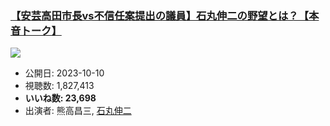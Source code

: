 ### [【安芸高田市長vs不信任案提出の議員】石丸伸二の野望とは？【本音トーク】](https://www.youtube.com/watch?v=TkJRmw7WPeI)
[![](https://img.youtube.com/vi/TkJRmw7WPeI/sddefault.jpg)](https://www.youtube.com/watch?v=TkJRmw7WPeI)
-   公開日: 2023-10-10
-   視聴数: 1,827,413
-   **いいね数: 23,698**
-   出演者: 熊高昌三, [石丸伸二](/rehacq_fan/people/石丸伸二 "wikilink")
